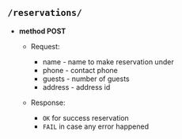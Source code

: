 ## `/reservations/`
  - **method POST**

    - Request:
      - name - name to make reservation under
      - phone - contact phone
      - guests - number of guests
      - address - address id

    - Response:
      - `OK` for success reservation
      - `FAIL` in case any error happened
